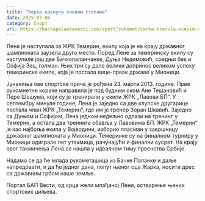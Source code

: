 ```yaml
---
title: "Ћерка кренула очевим стопама"
date: 2025-07-06
category: Спорт
url: https://backapalankavesti.com/sport/rukomet/cerka-krenula-ocevim-stopama/
---
```


Лена је наступала за ЖРК Темерин, екипу која је на крају државног шампионата заузела друго место. Поред Лене за темеринску екипу су наступиле још две Бачкопаланчанке, Дуња Недимовић, средњи бек и Софија Зец, голман. Њих три су дале велики допринос великом успеху темеринске екипе, која је постала вице-првак државе у Мионици.

Јунакиња ове спортске приче је рођена 23. марта 2013. године. Прве рукомнетне кораке направила је под будним оком Ане Тешановић и Пере Шешума, који су је тренирали у екипи ЖРК „Лавови БП“. У септембру минуле године, Лена је заједно са две клупске другарице постала члан ЖРК „Темерин“, где им је тренер Зоран Шкавић. Заједно са Дуњом и Софијом, Лена једном недељно одлази на тренинг у Темерин, а остала два тренинга обавља у Лавовима БП. ЖРК „Темерин“ је као најбоља екипа у Војводини, изборио пласман у завршницу државног шампионата у Мионици. Темеринке су на финалном турниру у Мионици одиграле пет утакмица, рачунајући и финални сусрет. На крају овог такмичења Лена се нашла у идеалном тиму првенства Србије.

Надамо се да ће млада рукометашица из Бачке Паланке и даље напредовати, и да ће једног дана, попут њеног оца Жарка, носити дрес са државним грбом наше земље.

Портал БАП Вести, од срца жели млађаној Лени, остварење њених спортских циљева.
